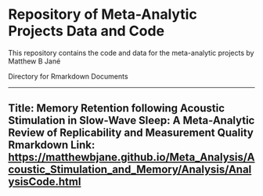 # Repository of Meta-Analytic Projects Data and Code

This repository contains the code and data for the meta-analytic projects by Matthew B Jané

Directory for Rmarkdown Documents

----
Title: Memory Retention following Acoustic Stimulation in Slow-Wave Sleep: A Meta-Analytic Review of Replicability and Measurement Quality
Rmarkdown Link: https://matthewbjane.github.io/Meta_Analysis/Acoustic_Stimulation_and_Memory/Analysis/AnalysisCode.html
----

